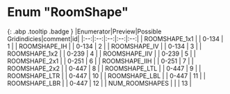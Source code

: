 # Enum "RoomShape"
[ ](#){: .abp .tooltip .badge }
|Enumerator|Preview|Possible Gridindicies|comment|id|
|:--:|:--:|:--:|:--:|:--:|
| ROOMSHAPE_1x1 |   | 0-134 | 1 |
| ROOMSHAPE_IH |  | 0-134 | 2 |
| ROOMSHAPE_IV |  | 0-134 | 3 |
| ROOMSHAPE_1x2 |  | 0-239 | 4 |
| ROOMSHAPE_IIV |  | 0-239 | 5 |
| ROOMSHAPE_2x1 |  | 0-251 | 6 |
| ROOMSHAPE_IIH |  | 0-251 | 7 |
| ROOMSHAPE_2x2 |  | 0-447 | 8 |
| ROOMSHAPE_LTL |  | 0-447 | 9 |
| ROOMSHAPE_LTR |  | 0-447 | 10 |
| ROOMSHAPE_LBL |  | 0-447 | 11 |
| ROOMSHAPE_LBR |  | 0-447 | 12 |
| NUM_ROOMSHAPES |  |  | 13 |